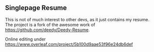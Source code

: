 ## Singlepage Resume

This is not of much interest to other devs, as it just contains my resume. The project is a fork of the awesome work of https://github.com/deedy/Deedy-Resume.

Online editing under https://www.overleaf.com/project/5b100d9aae53f96e24db6def
